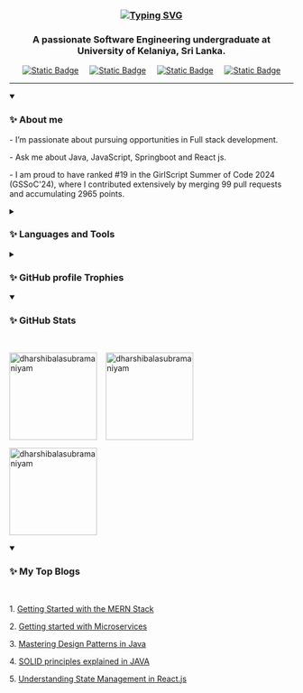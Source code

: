 <h3 align="center"><a href="https://git.io/typing-svg"><img src="https://readme-typing-svg.demolab.com?font=Fira+Code&weight=600&size=20&pause=1000&color=2A93F7&vCenter=true&multiline=true&random=true&width=435&lines=Hi%F0%9F%91%8B!+I'm+Dharshi+Balasubramaniyam" alt="Typing SVG" /></a></h3>

<h3 align="center">A passionate Software Engineering undergraduate at University of Kelaniya, Sri Lanka.</h3>


<p align="center">
  <a href="https://dharshi.vercel.app/"><img alt="Static Badge" src="https://img.shields.io/badge/portfolio-purple?style=for-the-badge&logo=pc&logoColor=white"></a>  &nbsp;&nbsp;&nbsp;
  <a href="https://www.linkedin.com/in/dharshi-balasubramaniyam-47b193243/"><img alt="Static Badge" src="https://img.shields.io/badge/linkedin-blue?style=for-the-badge&logo=linkedin&logoColor=white"></a> &nbsp;&nbsp;&nbsp;
  <a href="https://medium.com/@dharshib.8"><img alt="Static Badge" src="https://img.shields.io/badge/medium-white?style=for-the-badge&logo=medium&logoColor=black"></a> &nbsp;&nbsp;&nbsp;
  <a href="mailto:dharshib.8@gmail.com"><img alt="Static Badge" src="https://img.shields.io/badge/contact%20me-red?style=for-the-badge&logo=gmail&logoColor=white"></a> 
</p>

<hr>
<details open>
  <summary><h3>✨ About me</h3></summary>
  <p> - I’m passionate about pursuing opportunities in Full stack development.</p> 

  <p> - Ask me about Java, JavaScript, Springboot and React js. </p> 

  <p> - I am proud to have ranked #19 in the GirlScript Summer of Code 2024 (GSSoC'24), where I contributed extensively by merging 99 pull requests and accumulating 2965 points.  </p> 
</details>

<details>
  <summary><h3>✨ Languages and Tools</h3></summary>
 <p>
  <a href="#">
    <img src="https://skillicons.dev/icons?i=java,js,php,c,html,spring,react,redux,nodejs,express,css"/>
  </a>
</p>
<p>
  <a href="#">
    <img src="https://skillicons.dev/icons?i=tailwind,mongodb,mysql,git,postman,maven,npm,firebase,githubactions,docker,aws"/>
  </a>
</p>
</details>

<details>
  <summary><h3>✨ GitHub profile Trophies</h3></summary>
  <p> <a href="https://github-profile-trophy.vercel.app/?username=dharshibalasubramaniyam&margin-w=20&margin-h=15&row=2&column=4&theme=nord"><img src="https://github-profile-trophy.vercel.app/?username=dharshibalasubramaniyam&margin-w=20&margin-h=15&row=2&column=4&theme=nord" alt="dharshibalasubramaniyam" /></a> </p>
</details>

<details open>
  <summary><h3>✨ GitHub Stats</h3><br></summary>
  <p>
    <img align="center" src="https://github-readme-stats.vercel.app/api/top-langs?username=dharshibalasubramaniyam&show_icons=true&locale=en&layout=compact&theme=transparent" alt="dharshibalasubramaniyam" height="155em"/> &nbsp;&nbsp;
    <img align="center" src="https://github-readme-stats.vercel.app/api?username=dharshibalasubramaniyam&show_icons=true&locale=en&theme=transparent" alt="dharshibalasubramaniyam" height="155em"/>
  
  </p>

  <p><img align="center" src="https://github-readme-streak-stats.herokuapp.com/?user=dharshibalasubramaniyam&theme=transparent" alt="dharshibalasubramaniyam" height="155em"/></p>

</details>

<details open>
  <summary><h3>✨ My Top Blogs</h3><br></summary>

  <p>1. <a href="https://medium.com/@dharshib.8/getting-started-with-the-mern-stack-6b79d12626f0">Getting Started with the MERN Stack</a></p>  
  <p>2. <a href="https://medium.com/javarevisited/getting-started-with-microservices-4266f440086f">Getting started with Microservices</a></p>  
  <p>3. <a href="https://medium.com/javarevisited/mastering-design-patterns-in-java-1e39194ac480">Mastering Design Patterns in Java</a></p>  
  <p>4. <a href="https://medium.com/javarevisited/solid-principles-explained-in-java-5b9fca1f5540">SOLID principles explained in JAVA</a></p>  
  <p>5. <a href="https://medium.com/@dharshib.8/understanding-state-management-in-react-js-e19252c6fc12">Understanding State Management in React.js</a></p>  
</details>



